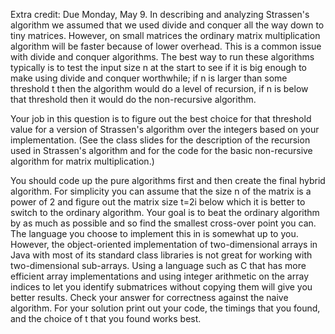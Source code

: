 Extra credit: Due Monday, May 9. In describing and analyzing Strassen's algorithm we assumed that we used divide and conquer all the way down to tiny matrices.
However, on small matrices the ordinary matrix multiplication algorithm will be faster because of lower overhead. This is a common issue with 
divide and conquer algorithms. The best way to run these algorithms typically is to test the input size n at the start to see if it is big 
enough to make using divide and conquer worthwhile; if n is larger than some threshold t then the algorithm would do a level of recursion, 
if n is below that threshold then it would do the non-recursive algorithm.

Your job in this question is to figure out the best choice for that threshold value for a version of Strassen's algorithm over the integers 
based on your implementation. (See the class slides for the description of the recursion used in Strassen's algorithm and for the code for 
the basic non-recursive algorithm for matrix multiplication.)

You should code up the pure algorithms first and then create the final hybrid algorithm. For simplicity you can assume that the size n 
of the matrix is a power of 2 and figure out the matrix size t=2i below which it is better to switch to the ordinary algorithm.
Your goal is to beat the ordinary algorithm by as much as possible and so find the smallest cross-over point you can. 
The language you choose to implement this in is somewhat up to you. However, the object-oriented implementation of two-dimensional arrays 
in Java with most of its standard class libraries is not great for working with two-dimensional sub-arrays. Using a language such as C 
that has more efficient array implementations and using integer arithmetic on the array indices to let you identify submatrices without 
copying them will give you better results. Check your answer for correctness against the naive algorithm. 
For your solution print out your code, the timings that you found, and the choice of t that you found works best.
